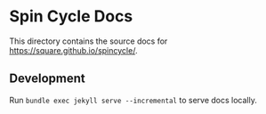 # Spin Cycle Docs

This directory contains the source docs for https://square.github.io/spincycle/.

## Development

Run `bundle exec jekyll serve --incremental` to serve docs locally.
